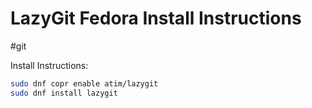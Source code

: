 # LazyGit Fedora Install Instructions
#git

Install Instructions:
```bash
sudo dnf copr enable atim/lazygit
sudo dnf install lazygit
```
